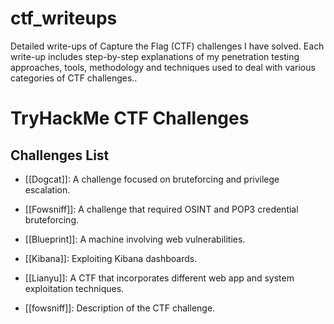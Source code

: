 # ctf_writeups
Detailed write-ups of Capture the Flag (CTF) challenges I have solved. Each write-up includes step-by-step explanations of my penetration testing approaches, tools, methodology and techniques used to deal with various categories of CTF challenges..

# TryHackMe CTF Challenges

## Challenges List
- [[Dogcat]]: A challenge focused on bruteforcing and privilege escalation.
- [[Fowsniff]]: A challenge that required OSINT and POP3 credential bruteforcing.
- [[Blueprint]]: A machine involving web vulnerabilities.
- [[Kibana]]: Exploiting Kibana dashboards.
- [[Lianyu]]: A CTF that incorporates different web app and system exploitation techniques.

- [[fowsniff]]: Description of the CTF challenge.
